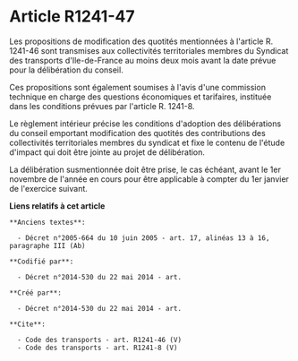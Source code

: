 # Article R1241-47

Les propositions de modification des quotités mentionnées à l'article R. 1241-46 sont transmises aux collectivités
territoriales membres du Syndicat des transports d'Ile-de-France au moins deux mois avant la date prévue pour la délibération
du conseil. 

Ces propositions sont également soumises à l'avis d'une commission technique en charge des questions économiques et
tarifaires, instituée dans les conditions prévues par l'article R. 1241-8.

Le règlement intérieur précise les conditions d'adoption des délibérations du conseil emportant modification des quotités des
contributions des collectivités territoriales membres du syndicat et fixe le contenu de l'étude d'impact qui doit être jointe
au projet de délibération. 

La délibération susmentionnée doit être prise, le cas échéant, avant le 1er novembre de l'année en cours pour être applicable
à compter du 1er janvier de l'exercice suivant.

**Liens relatifs à cet article**

	**Anciens textes**:

	  - Décret n°2005-664 du 10 juin 2005 - art. 17, alinéas 13 à 16, paragraphe III (Ab)

	**Codifié par**:

	  - Décret n°2014-530 du 22 mai 2014 - art.

	**Créé par**:

	  - Décret n°2014-530 du 22 mai 2014 - art.

	**Cite**:

	  - Code des transports - art. R1241-46 (V)
	  - Code des transports - art. R1241-8 (V)
